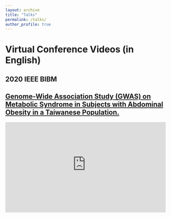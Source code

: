 ```yaml
---
layout: archive
title: "Talks"
permalink: /talks/
author_profile: true
---
```

Virtual Conference Videos (in English) 
===
## 2020 IEEE BIBM
## [Genome-Wide Association Study (GWAS) on Metabolic Syndrome in Subjects with Abdominal Obesity in a Taiwanese Population.](https://youtu.be/k5Ry3qH8thU)
<style>.embed-container { position: relative; padding-bottom: 56.25%; height: 0; overflow: hidden; max-width: 100%; } .embed-container iframe, .embed-container object, .embed-container embed { position: absolute; top: 0; left: 0; width: 100%; height: 100%; }</style><div class='embed-container'><iframe width='560' height='315' src='https://www.youtube-nocookie.com/embed/k5Ry3qH8thU' frameborder='0' allow='accelerometer; autoplay; encrypted-media; gyroscope; picture-in-picture' allowfullscreen></iframe></div>

